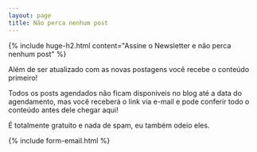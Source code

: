 ```yaml
---
layout: page
title: Não perca nenhum post
---
```


{% include huge-h2.html content="Assine o Newsletter e não perca nenhum post" %} 

Além de ser atualizado com as novas postagens você recebe o conteúdo primeiro!

Todos os posts agendados não ficam disponíveis no blog até a data do agendamento, mas você receberá o link via e-mail e pode conferir todo o conteúdo antes dele chegar aqui!

É totalmente gratuito e nada de spam, eu também odeio eles. 

{% include form-email.html %} 